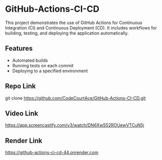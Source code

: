 # GitHub-Actions-CI-CD

This project demonstrates the use of GitHub Actions for Continuous Integration (CI) and Continuous Deployment (CD). It includes workflows for building, testing, and deploying the application automatically.

## Features

- Automated builds
- Running tests on each commit
- Deploying to a specified environment



## Repo Link
   
   git clone https://github.com/CodeCourtAce/GitHub-Actions-CI-CD.git

## Video Link

https://app.screencastify.com/v3/watch/DN6XwS52ROUewVTCuN5j

## Render Link 

https://github-actions-ci-cd-44.onrender.com
   